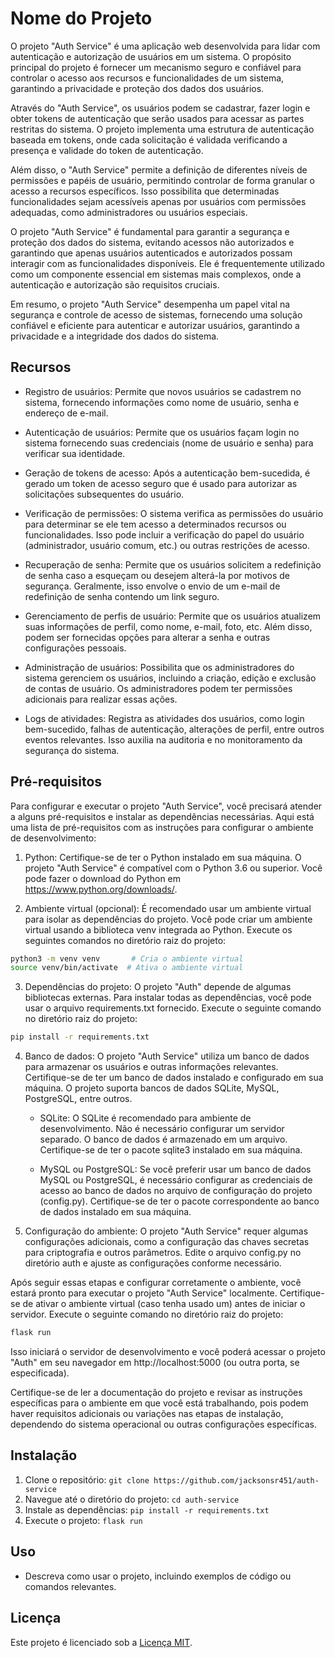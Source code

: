 # Nome do Projeto

O projeto "Auth Service" é uma aplicação web desenvolvida para lidar com autenticação e autorização de usuários em um sistema. O propósito principal do projeto é fornecer um mecanismo seguro e confiável para controlar o acesso aos recursos e funcionalidades de um sistema, garantindo a privacidade e proteção dos dados dos usuários.

Através do "Auth Service", os usuários podem se cadastrar, fazer login e obter tokens de autenticação que serão usados para acessar as partes restritas do sistema. O projeto implementa uma estrutura de autenticação baseada em tokens, onde cada solicitação é validada verificando a presença e validade do token de autenticação.

Além disso, o "Auth Service" permite a definição de diferentes níveis de permissões e papéis de usuário, permitindo controlar de forma granular o acesso a recursos específicos. Isso possibilita que determinadas funcionalidades sejam acessíveis apenas por usuários com permissões adequadas, como administradores ou usuários especiais.

O projeto "Auth Service" é fundamental para garantir a segurança e proteção dos dados do sistema, evitando acessos não autorizados e garantindo que apenas usuários autenticados e autorizados possam interagir com as funcionalidades disponíveis. Ele é frequentemente utilizado como um componente essencial em sistemas mais complexos, onde a autenticação e autorização são requisitos cruciais.

Em resumo, o projeto "Auth Service" desempenha um papel vital na segurança e controle de acesso de sistemas, fornecendo uma solução confiável e eficiente para autenticar e autorizar usuários, garantindo a privacidade e a integridade dos dados do sistema.

## Recursos

- Registro de usuários: Permite que novos usuários se cadastrem no sistema, fornecendo informações como nome de usuário, senha e endereço de e-mail.

- Autenticação de usuários: Permite que os usuários façam login no sistema fornecendo suas credenciais (nome de usuário e senha) para verificar sua identidade.

- Geração de tokens de acesso: Após a autenticação bem-sucedida, é gerado um token de acesso seguro que é usado para autorizar as solicitações subsequentes do usuário.

- Verificação de permissões: O sistema verifica as permissões do usuário para determinar se ele tem acesso a determinados recursos ou funcionalidades. Isso pode incluir a verificação do papel do usuário (administrador, usuário comum, etc.) ou outras restrições de acesso.

- Recuperação de senha: Permite que os usuários solicitem a redefinição de senha caso a esqueçam ou desejem alterá-la por motivos de segurança. Geralmente, isso envolve o envio de um e-mail de redefinição de senha contendo um link seguro.

- Gerenciamento de perfis de usuário: Permite que os usuários atualizem suas informações de perfil, como nome, e-mail, foto, etc. Além disso, podem ser fornecidas opções para alterar a senha e outras configurações pessoais.

- Administração de usuários: Possibilita que os administradores do sistema gerenciem os usuários, incluindo a criação, edição e exclusão de contas de usuário. Os administradores podem ter permissões adicionais para realizar essas ações.

- Logs de atividades: Registra as atividades dos usuários, como login bem-sucedido, falhas de autenticação, alterações de perfil, entre outros eventos relevantes. Isso auxilia na auditoria e no monitoramento da segurança do sistema.

## Pré-requisitos

Para configurar e executar o projeto "Auth Service", você precisará atender a alguns pré-requisitos e instalar as dependências necessárias. Aqui está uma lista de pré-requisitos com as instruções para configurar o ambiente de desenvolvimento:

1. Python: Certifique-se de ter o Python instalado em sua máquina. O projeto "Auth Service" é compatível com o Python 3.6 ou superior. Você pode fazer o download do Python em https://www.python.org/downloads/.

2. Ambiente virtual (opcional): É recomendado usar um ambiente virtual para isolar as dependências do projeto. Você pode criar um ambiente virtual usando a biblioteca venv integrada ao Python. Execute os seguintes comandos no diretório raiz do projeto:

```bash
python3 -m venv venv       # Cria o ambiente virtual
source venv/bin/activate  # Ativa o ambiente virtual
```

3. Dependências do projeto: O projeto "Auth" depende de algumas bibliotecas externas. Para instalar todas as dependências, você pode usar o arquivo requirements.txt fornecido. Execute o seguinte comando no diretório raiz do projeto:

```bash
pip install -r requirements.txt
```

4. Banco de dados: O projeto "Auth Service" utiliza um banco de dados para armazenar os usuários e outras informações relevantes. Certifique-se de ter um banco de dados instalado e configurado em sua máquina. O projeto suporta bancos de dados SQLite, MySQL, PostgreSQL, entre outros.

    - SQLite: O SQLite é recomendado para ambiente de desenvolvimento. Não é necessário configurar um servidor separado. O banco de dados é armazenado em um arquivo. Certifique-se de ter o pacote sqlite3 instalado em sua máquina.

    - MySQL ou PostgreSQL: Se você preferir usar um banco de dados MySQL ou PostgreSQL, é necessário configurar as credenciais de acesso ao banco de dados no arquivo de configuração do projeto (config.py). Certifique-se de ter o pacote correspondente ao banco de dados instalado em sua máquina.

5. Configuração do ambiente: O projeto "Auth Service" requer algumas configurações adicionais, como a configuração das chaves secretas para criptografia e outros parâmetros. Edite o arquivo config.py no diretório auth e ajuste as configurações conforme necessário.

Após seguir essas etapas e configurar corretamente o ambiente, você estará pronto para executar o projeto "Auth Service" localmente. Certifique-se de ativar o ambiente virtual (caso tenha usado um) antes de iniciar o servidor. Execute o seguinte comando no diretório raiz do projeto:

```bash
flask run
```

Isso iniciará o servidor de desenvolvimento e você poderá acessar o projeto "Auth" em seu navegador em http://localhost:5000 (ou outra porta, se especificada).

Certifique-se de ler a documentação do projeto e revisar as instruções específicas para o ambiente em que você está trabalhando, pois podem haver requisitos adicionais ou variações nas etapas de instalação, dependendo do sistema operacional ou outras configurações específicas.

## Instalação

1. Clone o repositório: `git clone https://github.com/jacksonsr451/auth-service`
2. Navegue até o diretório do projeto: `cd auth-service`
3. Instale as dependências: `pip install -r requirements.txt`
4. Execute o projeto: `flask run`

## Uso

- Descreva como usar o projeto, incluindo exemplos de código ou comandos relevantes.

## Licença

Este projeto é licenciado sob a [Licença MIT](https://opensource.org/licenses/MIT).
